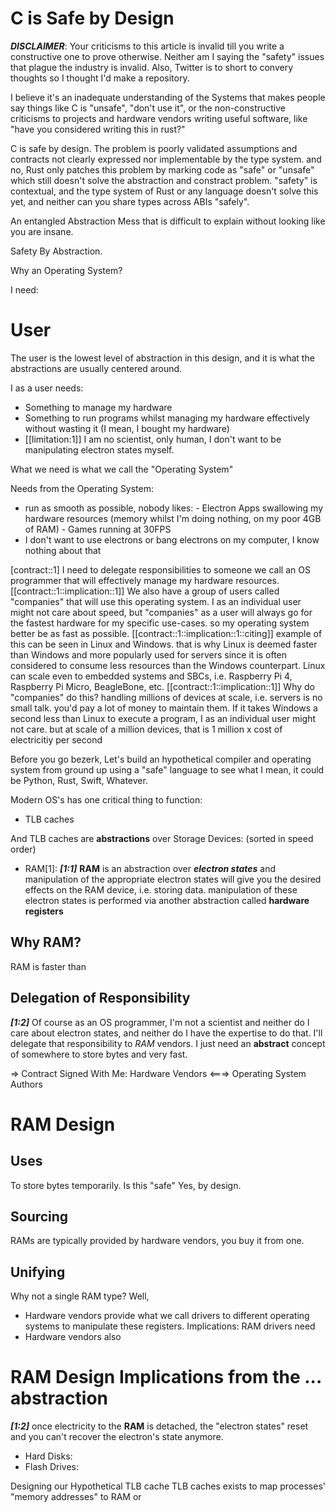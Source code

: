 # C is Safe by Design

***DISCLAIMER***: Your criticisms to this article is invalid till you write a constructive one to prove otherwise. Neither am I saying the "safety" issues that plague the industry is invalid. Also, Twitter is to short to convery thoughts so I thought I'd make a repository.


I believe it's an inadequate understanding of the Systems that makes people say things like C is "unsafe", "don't use it", or the non-constructive criticisms to projects and hardware vendors writing useful software, like "have you considered writing this in rust?"


C is safe by design. The problem is poorly validated assumptions and contracts not clearly expressed nor implementable by the type system. and no, Rust only patches this problem by marking code as "safe" or "unsafe" which still doesn't solve the abstraction and constract problem.
"safety" is contextual, and the type system of Rust or any language doesn't solve this yet, and neither can you share types across ABIs "safely".


An entangled Abstraction Mess that is difficult to explain without looking like you are insane.


Safety By Abstraction.

Why an Operating System?

I need:

# User
The user is the lowest level of abstraction in this design, and it is what the abstractions are usually centered around.

I as a user needs:

- Something to manage my hardware
- Something to run programs whilst managing my hardware effectively without wasting it (I mean, I bought my hardware)
- [[limitation:1]] I am no scientist, only human, I don't want to be manipulating electron states myself.

What we need is what we call the "Operating System"


Needs from the Operating System:
- run as smooth as possible, nobody likes:
        - Electron Apps swallowing my hardware resources (memory whilst I'm doing nothing, on my poor 4GB of RAM)
        - Games running at 30FPS
- I don't want to use electrons or bang electrons on my computer, I know nothing about that

[contract::1] I need to delegate responsibilities to someone we call an OS programmer that will effectively manage my hardware resources.
[[contract::1::implication::1]] We also have a group of users called "companies" that will use this operating system. I as an
individual user might not care about speed, but "companies" as a user will always go for the fastest hardware for my specific use-cases. so my operating system better be as fast as possible. [[contract::1::implication::1::citing]] example of this can be seen in Linux and Windows. that is why Linux is deemed faster than Windows and more popularly used for servers since it is often considered to consume less resources than the Windows counterpart. Linux can scale even to embedded systems and SBCs, i.e. Raspberry Pi 4, Raspberry Pi Micro, BeagleBone, etc.
[[contract::1::implication::1]] Why do "companies" do this? handling millions of devices at scale, i.e. servers is no small talk. you'd pay a lot of money to maintain them. If it takes Windows a second less than Linux to execute a program, I as an individual user might not care. but at scale of a million devices, that is 1 million x cost of electricitiy per second






Before you go bezerk, Let's build an hypothetical compiler and operating system from ground up using a "safe" language to see what I mean, it could be Python, Rust, Swift, Whatever.




 Modern OS's has one critical thing to function:
  - TLB caches
 
 And TLB caches are **abstractions** over Storage Devices:
 (sorted in speed order)
 
 - RAM[1]:
  ***[1:1]*** **RAM** is an abstraction over ***electron states*** and manipulation of the appropriate electron states will give you the desired effects on the RAM device, i.e. storing data. manipulation of these electron states is performed via another abstraction called **hardware registers**
  
 
 ## Why RAM?
  RAM is faster than 
  
  
  ## Delegation of Responsibility
  
 ***[1:2]*** Of course as an OS programmer, I'm not a scientist and neither do I care about electron states, and neither do I have the expertise to do that. I'll delegate that responsibility to *RAM* vendors. I just need an **abstract** concept of somewhere to store bytes and very fast.
 
 => Contract Signed With Me: Hardware Vendors <===> Operating System Authors
 
 # RAM Design
 
 
 ## Uses
 To store bytes temporarily. Is this "safe" Yes, by design.
 
 
 ## Sourcing
 RAMs are typically provided by hardware vendors, you buy it from one.
 
 ## Unifying
 Why not a single RAM type? Well, 
 - Hardware vendors provide what we call drivers to different operating systems to manipulate these registers.
  Implications: RAM drivers need
 - Hardware vendors also 
 
 
 # RAM Design Implications from the ... abstraction
 
 ***[1:2]*** once electricity to the **RAM** is detached, the "electron states" reset and you can't recover the electron's state anymore.
 
 
 
 - Hard Disks:
 - Flash Drives:




Designing our Hypothetical TLB cache
TLB caches exists to map processes' "memory addresses" to RAM or 





